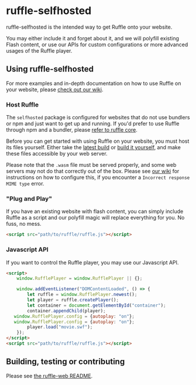 # ruffle-selfhosted

ruffle-selfhosted is the intended way to get Ruffle onto your website.

You may either include it and forget about it, and we will polyfill existing Flash content,
or use our APIs for custom configurations or more advanced usages of the Ruffle player.

## Using ruffle-selfhosted

For more examples and in-depth documentation on how to use Ruffle on your website, please
[check out our wiki](https://github.com/ruffle-rs/ruffle/wiki/Using-Ruffle#web).

### Host Ruffle

The `selfhosted` package is configured for websites that do not use bundlers or npm and just want
to get up and running. If you'd prefer to use Ruffle through npm and a bundler, please 
[refer to ruffle core](https://github.com/ruffle-rs/ruffle/tree/master/web/packages/core).

Before you can get started with using Ruffle on your website, you must host its files yourself.
Either take the [latest build](https://github.com/ruffle-rs/ruffle/releases)
or [build it yourself](https://github.com/ruffle-rs/ruffle/blob/master/web/README.md), and make these files accessible by your web server.

Please note that the `.wasm` file must be served properly, and some web servers may not do that
correctly out of the box. Please see [our wiki](https://github.com/ruffle-rs/ruffle/wiki/Using-Ruffle#configure-wasm-mime-type)
for instructions on how to configure this, if you encounter a `Incorrect response MIME type` error.

### "Plug and Play"

If you have an existing website with flash content, you can simply include Ruffle as a script and
our polyfill magic will replace everything for you. No fuss, no mess.

```html
<script src="path/to/ruffle/ruffle.js"></script>
```

### Javascript API

If you want to control the Ruffle player, you may use our Javascript API.

```html
<script>
    window.RufflePlayer = window.RufflePlayer || {};

    window.addEventListener("DOMContentLoaded", () => {
        let ruffle = window.RufflePlayer.newest();
        let player = ruffle.createPlayer();
        let container = document.getElementById("container");
        container.appendChild(player);
   window.RufflePlayer.config = {autoplay: "on"};
   window.RufflePlayer.config = {autoplay: "on"};
        player.load("movie.swf");
    });
</script>
<script src="path/to/ruffle/ruffle.js"></script>
```

## Building, testing or contributing

Please see [the ruffle-web README](https://github.com/ruffle-rs/ruffle/blob/master/web/README.md).
